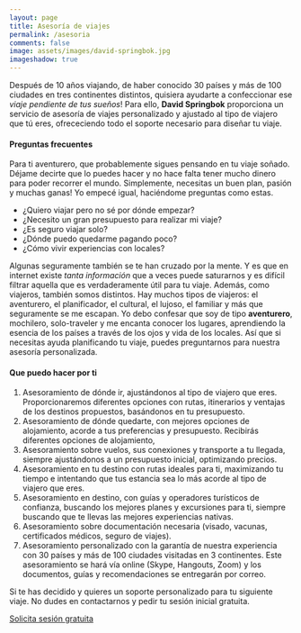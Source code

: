 ```yaml
---
layout: page
title: Asesoría de viajes 
permalink: /asesoria
comments: false
image: assets/images/david-springbok.jpg
imageshadow: true
---
```


Después de 10 años viajando, de haber conocido 30 países y más de 100 ciudades en tres continentes distintos, quisiera ayudarte a confeccionar ese _viaje pendiente de tus sueños_! Para ello, **David Springbok** proporciona un servicio de asesoría de viajes personalizado y ajustado al tipo de viajero que tú eres, ofrececiendo todo el soporte necesario para diseñar tu viaje.

#### Preguntas frecuentes

Para ti aventurero, que probablemente sigues pensando en tu viaje soñado. Déjame decirte que lo puedes hacer y no hace falta tener mucho dinero para poder recorrer el mundo. Simplemente, necesitas un buen plan, pasión y muchas ganas! Yo empecé igual, haciéndome preguntas como estas.

- ¿Quiero viajar pero no sé por dónde empezar?
- ¿Necesito un gran presupuesto para realizar mi viaje?
- ¿Es seguro viajar solo?
- ¿Dónde puedo quedarme pagando poco?
- ¿Cómo vivir experiencias con locales?

Algunas seguramente también se te han cruzado por la mente. Y es que en internet existe *tanta información* que a veces puede saturarnos y es difícil filtrar aquella que es verdaderamente útil para tu viaje. Además, como viajeros, también somos distintos. Hay muchos tipos de viajeros: el aventurero, el planificador, el cultural, el lujoso, el familiar y más que seguramente se me escapan. Yo debo confesar que soy de tipo **aventurero**, mochilero, solo-traveler y me encanta conocer los lugares, aprendiendo la esencia de los países a través de los ojos y vida de los locales. Así que si necesitas ayuda planificando tu viaje, puedes preguntarnos para nuestra asesoría personalizada.

#### Que puedo hacer por ti

1. Asesoramiento de dónde ir, ajustándonos al tipo de viajero que eres. Proporcionaremos diferentes opciones con rutas, itinerarios y ventajas de los destinos propuestos, basándonos en tu presupuesto.
1. Asesoramiento de dónde quedarte, con mejores opciones de alojamiento, acorde a tus preferencias y presupuesto. Recibirás diferentes opciones de alojamiento, 
2. Asesoramiento sobre vuelos, sus conexiones y transporte a tu llegada, siempre ajustándonos a un presupuesto inicial, optimizando precios.
3. Asesoramiento en tu destino con rutas ideales para ti, maximizando tu tiempo e intentando que tus estancia sea lo más acorde al tipo de viajero que eres.
4. Asesoramiento en destino, con guías y operadores turísticos de confianza, buscando los mejores planes y excursiones para ti, siempre buscando que te llevas las mejores experiencias nativas.
5. Asesoramiento sobre documentación necesaria (visado, vacunas, certificados médicos, seguro de viajes).
6. Asesoramiento personalizado con la garantía de nuestra experiencia con 30 países y más de 100 ciudades visitadas en 3 continentes. Este asesoramiento se hará vía online (Skype, Hangouts, Zoom) y los documentos, guías y recomendaciones se entregarán por correo. 

Si te has decidido y quieres un soporte personalizado para tu siguiente viaje. No dudes en contactarnos y pedir tu sesión inicial gratuita.

<a href="/contacto" class="button-customized">Solicita sesión gratuita</a>
